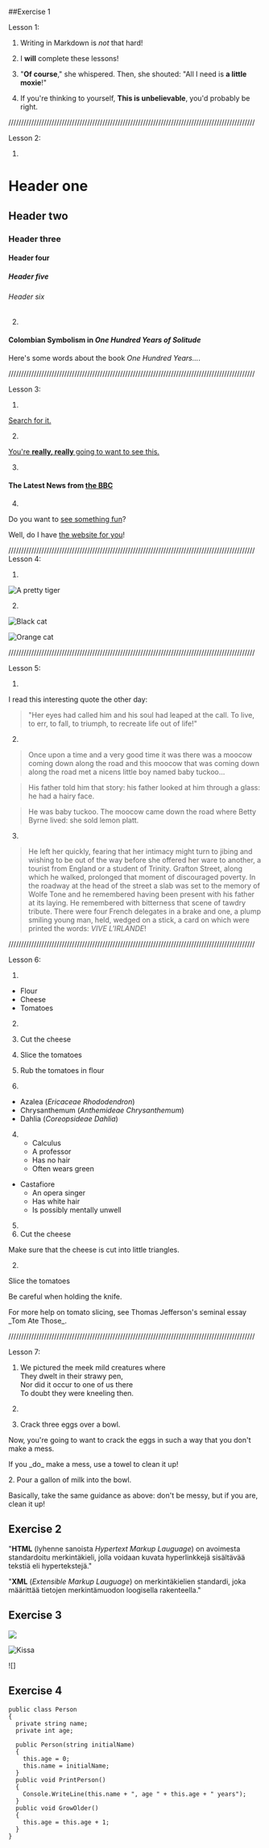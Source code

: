##Exercise 1

Lesson 1:

1. Writing in Markdown is _not_ that hard!

2. I **will** complete these lessons!

3. "**Of course**," she whispered. Then, she shouted:      "All I need is **a little moxie**!"

4. If you're thinking to yourself, **This is unbelievable**, you'd probably be right.

/////////////////////////////////////////////////////////////////////////////////////////////////

Lesson 2:

1. 
# Header one
## Header two
### Header three
#### Header four
##### Header five
###### Header six

2. 
#### Colombian Symbolism in _One Hundred Years of Solitude_

Here's some words about the book _One Hundred Years..._.

/////////////////////////////////////////////////////////////////////////////////////////////////

Lesson 3:

1. 
[Search for it.](www.google.com)

2. 
[You're **really, really** going to want to see this.]( www.dailykitten.com)

3. 
#### The Latest News from [the BBC](www.bbc.com/news)

4. 
Do you want to [see something fun][a fun place]?

Well, do I have [the website for you][another fun place]!

[a fun place]: www.zombo.com
[another fun place]:  www.stumbleupon.com

/////////////////////////////////////////////////////////////////////////////////////////////////
Lesson 4:

1. 
![A pretty tiger](https://upload.wikimedia.org/wikipedia/commons/5/56/Tiger.50.jpg)

2. 
![Black cat][Black]

![Orange cat][Orange]

[Black]: https://upload.wikimedia.org/wikipedia/commons/a/a3/81_INF_DIV_SSI.jpg

[Orange]: http://icons.iconarchive.com/icons/google/noto-emoji-animals-nature/256/22221-cat-icon.png

/////////////////////////////////////////////////////////////////////////////////////////////////

Lesson 5:

1. 
I read this interesting quote the other day:

>"Her eyes had called him and his soul had leaped at the call. To live, to err, to fall, to triumph, to recreate life out of life!"

2. 
>Once upon a time and a very good time it was there was a moocow coming down along the road and this moocow that was coming down along the road met a nicens little boy named baby tuckoo...

>His father told him that story: his father looked at him through a glass: he had a hairy face.

>He was baby tuckoo. The moocow came down the road where Betty Byrne lived: she sold lemon platt.

3. 
>He left her quickly, fearing that her intimacy might turn to jibing and wishing to be out of the way before she offered her ware to another, a tourist from England or a student of Trinity. Grafton Street, along which he walked, prolonged that moment of discouraged poverty. In the roadway at the head of the street a slab was set to the memory of Wolfe Tone and he remembered having been present with his father at its laying. He remembered with bitterness that scene of tawdry tribute. There were four French delegates in a brake and one, a plump smiling young man, held, wedged on a stick, a card on which were printed the words: *VIVE L'IRLANDE*!

/////////////////////////////////////////////////////////////////////////////////////////////////

Lesson 6:

1. 
* Flour
* Cheese
* Tomatoes

2. 
1. Cut the cheese
2. Slice the tomatoes
3. Rub the tomatoes in flour

3. 
* Azalea (*Ericaceae Rhododendron*)
* Chrysanthemum (*Anthemideae Chrysanthemum*)
* Dahlia (*Coreopsideae Dahlia*)

4. * Calculus
    * A professor
    * Has no hair
    * Often wears green
* Castafiore
    * An opera singer
    * Has white hair
    * Is possibly mentally unwell

5. 
1. Cut the cheese
<p>Make sure that the cheese is cut into little triangles.
</p>

2. 
Slice the tomatoes
<p>Be careful when holding the knife.</p>
<p>For more help on tomato slicing, see Thomas Jefferson's
seminal essay _Tom Ate Those_.</p>

/////////////////////////////////////////////////////////////////////////////////////////////////

Lesson 7:

1. We pictured the meek mild creatures where  
They dwelt in their strawy pen,  
Nor did it occur to one of us there  
To doubt they were kneeling then.

2. 
1. Crack three eggs over a bowl.</p>
<p>Now, you're going to want to crack the eggs in such a way that you don't make a mess.</p>
<p>If you _do_ make a mess, use a towel to clean it up!</p>
2. Pour a gallon of milk into the bowl.</p>
<p>Basically, take the same guidance as above: don't be messy, but if you are, clean it up!</p>

## Exercise 2

"**HTML** (lyhenne sanoista _Hypertext Markup Lauguage_) on avoimesta standardoitu merkintäkieli, jolla
voidaan kuvata hyperlinkkejä sisältävää tekstiä eli hypertekstejä."

"**XML** (_Extensible Markup Lauguage_) on merkintäkielien standardi, joka määrittää tietojen merkintämuodon loogisella rakenteella."

## Exercise 3

[![](https://markdown-videos.deta.dev/youtube/Zoedy_5fLmE)](https://youtu.be/Zoedy_5fLmE)

![Kissa](https://assets3.thrillist.com/v1/image/2511343/792x792/flatten;scale;webp=auto;jpeg_quality=60.jpg)

![]

## Exercise 4

```
public class Person
{
  private string name;
  private int age;

  public Person(string initialName)
  {
    this.age = 0;
    this.name = initialName;
  }
  public void PrintPerson()
  {
    Console.WriteLine(this.name + ", age " + this.age + " years");
  }
  public void GrowOlder()
  {
    this.age = this.age + 1;
  }
}
```




